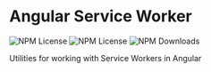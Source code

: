 # Angular Service Worker

![NPM License](https://img.shields.io/npm/v/@juulsgaard/ngx-service-worker)
![NPM License](https://img.shields.io/npm/l/@juulsgaard/ngx-service-worker)
![NPM Downloads](https://img.shields.io/npm/dw/@juulsgaard/ngx-service-worker)

Utilities for working with Service Workers in Angular
